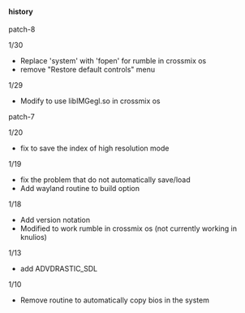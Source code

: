 #### history

patch-8

1/30 <br>
- Replace 'system' with 'fopen' for rumble in crossmix os
- remove "Restore default controls" menu

1/29 <br>
- Modify to use libIMGegl.so in crossmix os

patch-7

1/20 <br>
- fix to save the index of high resolution mode

1/19 <br>
- fix the problem that do not automatically save/load
- Add wayland routine to build option

1/18 <br>
- Add version notation
- Modified to work rumble in crossmix os (not currently working in knulios)

1/13 <br>
- add ADVDRASTIC_SDL

1/10 <br>
- Remove routine to automatically copy bios in the system
